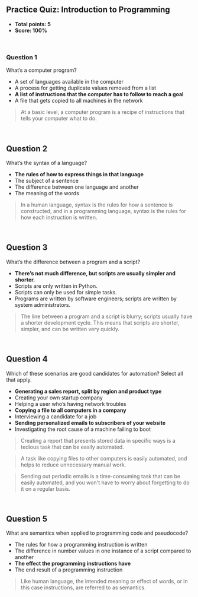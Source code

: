 ## Practice Quiz: Introduction to Programming
* **Total points: 5**
* **Score: 100%**

<br>

### Question 1

What’s a computer program?
* A set of languages available in the computer
* A process for getting duplicate values removed from a list
* **A list of instructions that the computer has to follow to reach a goal**
* A file that gets copied to all machines in the network

>  At a basic level, a computer program is a recipe of instructions that tells your computer what to do.

<br>

## Question 2

What’s the syntax of a language?
* **The rules of how to express things in that language**
* The subject of a sentence
* The difference between one language and another
* The meaning of the words

> In a human language, syntax is the rules for how a sentence is constructed, and in a programming language, syntax is the rules for how each instruction is written.

<br>

## Question 3

What’s the difference between a program and a script?
* **There’s not much difference, but scripts are usually simpler and shorter.**
* Scripts are only written in Python.
* Scripts can only be used for simple tasks.
* Programs are written by software engineers; scripts are written by system administrators.

> The line between a program and a script is blurry; scripts usually have a shorter development cycle. This means that scripts are shorter, simpler, and can be written very quickly.

<br>

## Question 4

Which of these scenarios are good candidates for automation? Select all that apply.
* **Generating a sales report, split by region and product type**
* Creating your own startup company
* Helping a user who’s having network troubles
* **Copying a file to all computers in a company**
* Interviewing a candidate for a job
* **Sending personalized emails to subscribers of your website**
* Investigating the root cause of a machine failing to boot

> Creating a report that presents stored data in specific ways is a tedious task that can be easily automated.

> A task like copying files to other computers is easily automated, and helps to reduce unnecessary manual work.

> Sending out periodic emails is a time-consuming task that can be easily automated, and you won't have to worry about forgetting to do it on a regular basis.

<br>

## Question 5

What are semantics when applied to programming code and pseudocode?
* The rules for how a programming instruction is written
* The difference in number values in one instance of a script compared to another
* **The effect the programming instructions have**
* The end result of a programming instruction

> Like human language, the intended meaning or effect of words, or in this case instructions, are referred to as semantics.